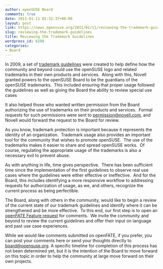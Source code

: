 ```yaml
---
author: openSUSE Board
comments: true
date: 2011-01-11 02:32:37+00:00
layout: post
link: https://news.opensuse.org/2011/01/11/reviewing-the-trademark-guidelines/
slug: reviewing-the-trademark-guidelines
title: Reviewing the Trademark Guidelines
wordpress_id: 6198
categories:
- Board
---
```


In 2009, a set of [trademark guidelines](http://en.opensuse.org/openSUSE:Trademark_guidelines) were created to help define how the community and beyond could use the openSUSE logo and related trademarks in their own products and services.  Along with this, Novell granted powers to the openSUSE Board to be the guardians of the openSUSE trademarks.  This included ensuring that proper usage followed the guidelines as well as giving the Board the ability to review special use cases

It also helped those who wanted written permission from the Board authorizing the use of trademarks on their products and services.  Formal requests for such permissions were sent to [permission@novell.com](mailto://permission@novell.com), and Novell would forward the request to the Board for review.

As you know, trademark protection is important because it represents the identity of an organization.  Trademark usage also provides an important tool for the community that wishes to promote openSUSE.  The use of the trademarks makes it easier to share and spread openSUSE works.  Of course, regulating the appropriate usage of the trademarks is also a necessary evil to prevent abuse.

As with anything in life, time gives perspective.  There has been sufficient time since the implementation of the first guidelines to observe real use cases where the guidelines were either effective or ineffective.  And for the Board, this includes identifying a more responsive workflow to addressing requests for authorization of usage, as we, and others, recognize the current process as being perfectible.

The Board, along with others in the community, would like to begin a review of the current state of our trademark guidelines and identify where it can be strengthened and be more effective.  To this end, our first step is to open an [openFATE Feature request](https://features.opensuse.org/311039) for comments.  We invite the community and beyond to review the current guidelines and offer their input on language and past use case experiences.

While we would like comments submitted on openFATE, if you prefer, you can post your comments here or send your thoughts directly to [board@opensuse.org](mailto://board@opensuse.org).
A specific timeline for completion of this process has not been determined yet, but it is the intention of the Board to move forward on this topic in order to help the community at large move forward on their own projects.
